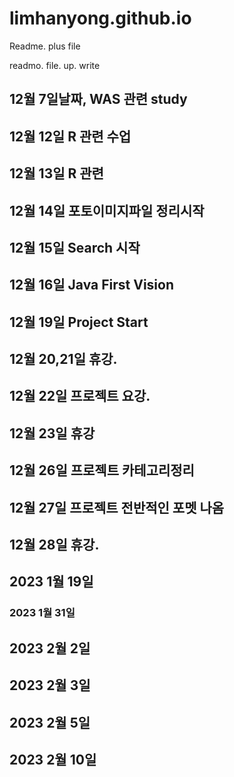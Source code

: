 # limhanyong.github.io

Readme. plus file

readmo. file. up. write

## 12월 7일날짜, WAS 관련 study
## 12월 12일 R 관련 수업
## 12월 13일 R 관련 
## 12월 14일 포토이미지파일 정리시작
## 12월 15일 Search 시작
## 12월 16일 Java First Vision
## 12월 19일 Project Start
## 12월 20,21일 휴강.
## 12월 22일 프로젝트 요강.
## 12월 23일 휴강
## 12월 26일 프로젝트 카테고리정리
## 12월 27일 프로젝트 전반적인 포멧 나옴
## 12월 28일 휴강.
## 2023 1월 19일
### 2023 1월 31일
## 2023 2월 2일
## 2023 2월 3일
## 2023 2월 5일
## 2023 2월 10일
